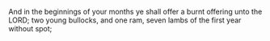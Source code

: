 And in the beginnings of your months ye shall offer a burnt offering unto the LORD; two young bullocks, and one ram, seven lambs of the first year without spot;
